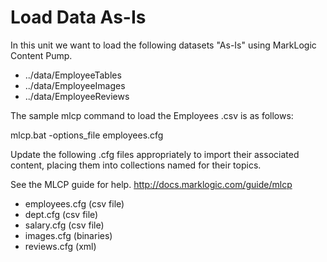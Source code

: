 # Load Data As-Is

In this unit we want to load the following datasets "As-Is" using MarkLogic Content Pump. 

- ../data/EmployeeTables
- ../data/EmployeeImages
- ../data/EmployeeReviews

The sample mlcp command to load the Employees .csv is as follows:

mlcp.bat -options\_file employees.cfg

Update the following .cfg files appropriately to import their associated content, placing them into collections named for their topics.  

See the MLCP guide for help. http://docs.marklogic.com/guide/mlcp

- employees.cfg (csv file)
- dept.cfg      (csv file)
- salary.cfg    (csv file)
- images.cfg    (binaries)
- reviews.cfg   (xml)

